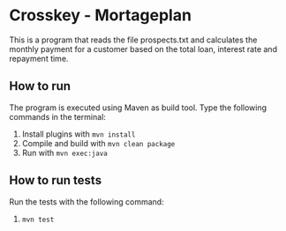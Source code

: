 # Crosskey - Mortageplan
This is a program that reads the file prospects.txt and calculates the monthly payment for a customer based on the
total loan, interest rate and repayment time.

## How to run
The program is executed using Maven as build tool. Type the following commands in the terminal:

1. Install plugins with `mvn install`
2. Compile and build with `mvn clean package`
3. Run with `mvn exec:java`

## How to run tests
Run the tests with the following command:
1. `mvn test`

